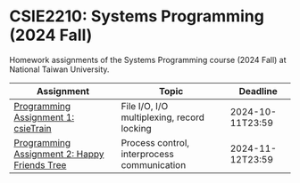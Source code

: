 # CSIE2210: Systems Programming (2024 Fall)

Homework assignments of the Systems Programming course (2024 Fall) at National Taiwan University.

| Assignment                                                                                         | Topic                                       | Deadline         |
| -------------------------------------------------------------------------------------------------- | ------------------------------------------- | ---------------- |
| [Programming Assignment 1: csieTrain](https://github.com/lucas89901/sp2024-hw1/tree/main)          | File I/O, I/O multiplexing, record locking  | 2024-10-11T23:59 |
| [Programming Assignment 2: Happy Friends Tree](https://github.com/lucas89901/sp2024-hw2/tree/main) | Process control, interprocess communication | 2024-11-12T23:59 |
